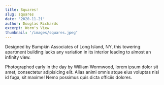```yaml
---
title: Squares!
slug: squares
date: '2020-11-21'
author: Douglas Richards
excerpt: Worm's View
thumbnail: '/images/squares.jpeg'
---
```


Designed by Bumpkin Associates of Long Island, NY, this towering apartment building lacks any variation in its interior leading to almost an infinity view.

Photographed early in the day by William Wormwood, lorem ipsum dolor sit amet, consectetur adipisicing elit. Alias animi omnis atque eius voluptas nisi id fuga, sit maxime! Nemo possimus quis dicta officiis dolores.
